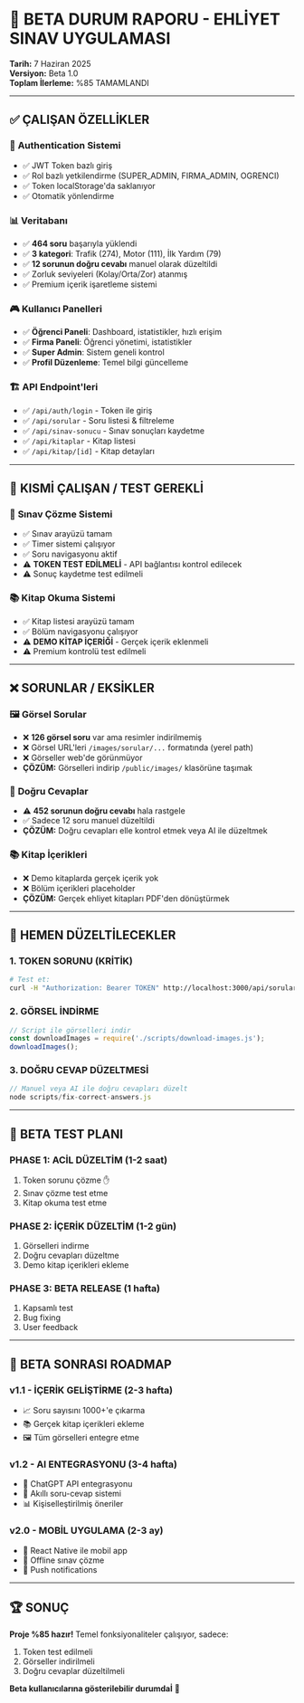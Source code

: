 # 🎯 BETA DURUM RAPORU - EHLİYET SINAV UYGULAMASI

**Tarih:** 7 Haziran 2025  
**Versiyon:** Beta 1.0  
**Toplam İlerleme:** %85 TAMAMLANDI

---

## ✅ **ÇALIŞAN ÖZELLİKLER**

### 🔐 **Authentication Sistemi**
- ✅ JWT Token bazlı giriş
- ✅ Rol bazlı yetkilendirme (SUPER_ADMIN, FIRMA_ADMIN, OGRENCI)
- ✅ Token localStorage'da saklanıyor
- ✅ Otomatik yönlendirme

### 📊 **Veritabanı**
- ✅ **464 soru** başarıyla yüklendi
- ✅ **3 kategori**: Trafik (274), Motor (111), İlk Yardım (79)
- ✅ **12 sorunun doğru cevabı** manuel olarak düzeltildi
- ✅ Zorluk seviyeleri (Kolay/Orta/Zor) atanmış
- ✅ Premium içerik işaretleme sistemi

### 🎮 **Kullanıcı Panelleri**
- ✅ **Öğrenci Paneli**: Dashboard, istatistikler, hızlı erişim
- ✅ **Firma Paneli**: Öğrenci yönetimi, istatistikler  
- ✅ **Super Admin**: Sistem geneli kontrol
- ✅ **Profil Düzenleme**: Temel bilgi güncelleme

### 🏗️ **API Endpoint'leri**
- ✅ `/api/auth/login` - Token ile giriş
- ✅ `/api/sorular` - Soru listesi & filtreleme
- ✅ `/api/sinav-sonucu` - Sınav sonuçları kaydetme
- ✅ `/api/kitaplar` - Kitap listesi
- ✅ `/api/kitap/[id]` - Kitap detayları

---

## 🚧 **KISMİ ÇALIŞAN / TEST GEREKLİ**

### 📝 **Sınav Çözme Sistemi**
- ✅ Sınav arayüzü tamam
- ✅ Timer sistemi çalışıyor
- ✅ Soru navigasyonu aktif
- ⚠️ **TOKEN TEST EDİLMELİ** - API bağlantısı kontrol edilecek
- ⚠️ Sonuç kaydetme test edilmeli

### 📚 **Kitap Okuma Sistemi**  
- ✅ Kitap listesi arayüzü tamam
- ✅ Bölüm navigasyonu çalışıyor
- ⚠️ **DEMO KİTAP İÇERİĞİ** - Gerçek içerik eklenmeli
- ⚠️ Premium kontrolü test edilmeli

---

## ❌ **SORUNLAR / EKSİKLER**

### 🖼️ **Görsel Sorular**
- ❌ **126 görsel soru** var ama resimler indirilmemiş
- ❌ Görsel URL'leri `/images/sorular/...` formatında (yerel path)
- ❌ Görseller web'de görünmüyor
- **ÇÖZÜM:** Görselleri indirip `/public/images/` klasörüne taşımak

### 📝 **Doğru Cevaplar**
- ⚠️ **452 sorunun doğru cevabı** hala rastgele
- ✅ Sadece 12 soru manuel düzeltildi
- **ÇÖZÜM:** Doğru cevapları elle kontrol etmek veya AI ile düzeltmek

### 📚 **Kitap İçerikleri**
- ❌ Demo kitaplarda gerçek içerik yok
- ❌ Bölüm içerikleri placeholder
- **ÇÖZÜM:** Gerçek ehliyet kitapları PDF'den dönüştürmek

---

## 🔧 **HEMEN DÜZELTİLECEKLER**

### **1. TOKEN SORUNU (KRİTİK)**
```bash
# Test et:
curl -H "Authorization: Bearer TOKEN" http://localhost:3000/api/sorular?limit=5
```

### **2. GÖRSEL İNDİRME**
```javascript
// Script ile görselleri indir
const downloadImages = require('./scripts/download-images.js');
downloadImages();
```

### **3. DOĞRU CEVAP DÜZELTMESİ**
```javascript
// Manuel veya AI ile doğru cevapları düzelt
node scripts/fix-correct-answers.js
```

---

## 🎯 **BETA TEST PLANI**

### **PHASE 1: ACİL DÜZELTİM** (1-2 saat)
1. Token sorunu çözme ✋
2. Sınav çözme test etme 
3. Kitap okuma test etme

### **PHASE 2: İÇERİK DÜZELTİM** (1-2 gün)
1. Görselleri indirme
2. Doğru cevapları düzeltme
3. Demo kitap içerikleri ekleme

### **PHASE 3: BETA RELEASE** (1 hafta)
1. Kapsamlı test
2. Bug fixing
3. User feedback

---

## 🚀 **BETA SONRASI ROADMAP**

### **v1.1 - İÇERİK GELİŞTİRME** (2-3 hafta)
- 📈 Soru sayısını 1000+'e çıkarma
- 📚 Gerçek kitap içerikleri ekleme
- 🖼️ Tüm görselleri entegre etme

### **v1.2 - AI ENTEGRASYONU** (3-4 hafta)
- 🤖 ChatGPT API entegrasyonu
- 💬 Akıllı soru-cevap sistemi
- 📊 Kişiselleştirilmiş öneriler

### **v2.0 - MOBİL UYGULAMA** (2-3 ay)
- 📱 React Native ile mobil app
- 🔄 Offline sınav çözme
- 📲 Push notifications

---

## 🏆 **SONUÇ**

**Proje %85 hazır!** Temel fonksiyonaliteler çalışıyor, sadece:
1. Token test edilmeli
2. Görseller indirilmeli  
3. Doğru cevaplar düzeltilmeli

**Beta kullanıcılarına gösterilebilir durumdaİ** 🎉 